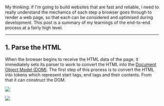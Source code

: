 My thinking: if I'm going to build websites that are fast and reliable, I need to really understand the mechanics of each step a browser goes through to render a web page, so that each can be considered and optimised during development. This post is a summary of my learnings of the end-to-end process at a fairly high level.

---

## 1. Parse the HTML

When the browser begins to receive the HTML data of the page, it immediately sets its parser to work to convert the HTML into the [Document Object Model (DOM)](https://developer.mozilla.org/en-US/docs/Web/API/Document_Object_Model). The first step of this process is to convert the HTML into tokens which represent start tags, end tags and their contents. From that it can construct the DOM.

![](/images/blog/how-a-browser-renders-a-web-page/step-1.png)

![](/images/blog/how-a-browser-renders-a-web-page/step-2.png)
